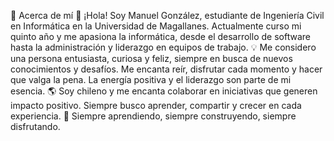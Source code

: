 📌 Acerca de mí
👋 ¡Hola! Soy Manuel González, estudiante de Ingeniería Civil en Informática en la Universidad de Magallanes. Actualmente curso mi quinto año y me apasiona la informática, desde el desarrollo de software hasta la administración y liderazgo en equipos de trabajo.
💡 Me considero una persona entusiasta, curiosa y feliz, siempre en busca de nuevos conocimientos y desafíos. Me encanta reír, disfrutar cada momento y hacer que valga la pena. La energía positiva y el liderazgo son parte de mi esencia.
🌎 Soy chileno y me encanta colaborar en iniciativas que generen impacto positivo. Siempre busco aprender, compartir y crecer en cada experiencia.
🚀 Siempre aprendiendo, siempre construyendo, siempre disfrutando.
